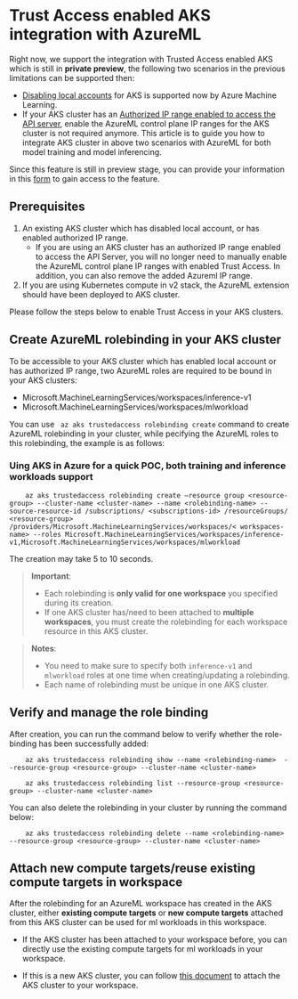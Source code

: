 # Trust Access enabled AKS integration with AzureML

Right now, we support the integration with Trusted Access enabled AKS which is still in **private preview**, the following two scenarios in the previous limitations can be supported then:
-	[Disabling local accounts](https://learn.microsoft.com/en-us/azure/aks/managed-aad#disable-local-accounts) for AKS is supported now by Azure Machine Learning.
-	If your AKS cluster has an [Authorized IP range enabled to access the API server](https://learn.microsoft.com/en-us/azure/aks/api-server-authorized-ip-ranges), enable the AzureML control plane IP ranges for the AKS cluster is not required anymore. 
This article is to guide you how to integrate AKS cluster in above two scenarios with AzureML for both model training and model inferencing.

Since this feature is still in preview stage, you can provide your information in this [form](https://forms.office.com/Pages/ResponsePage.aspx?id=v4j5cvGGr0GRqy180BHbR9S7K-kdeMpBoc3jEmzkKMVUREwxSjhQTVNaM1I4RlVENklYQ1hRTFFSTC4u) to gain access to the feature.

## Prerequisites

1.  An existing AKS cluster which has disabled local account, or has enabled authorized IP range.
    - If you are using an AKS cluster has an authorized IP range enabled to access the API Server, you will no longer need to manually enable the AzureML control plane IP ranges with enabled Trust Access. In addition, you can also remove the added Azureml IP range.
2.	If you are using Kubernetes compute in v2 stack, the AzureML extension should have been deployed to AKS cluster.

Please follow the steps below to enable Trust Access in your AKS clusters.

## Create AzureML rolebinding in your AKS cluster

To be accessible to your AKS cluster which has enabled local account or has authorized IP range, two AzureML roles are required to be bound in your AKS clusters:
- Microsoft.MachineLearningServices/workspaces/inference-v1
- Microsoft.MachineLearningServices/workspaces/mlworkload

You can use ` az aks trustedaccess rolebinding create` command to create AzureML rolebinding in your cluster, while  pecifying the AzureML roles to this rolebinding, the example is as follows: 

### Uing AKS in Azure for a quick POC, both training and inference workloads support

```azurecli
    az aks trustedaccess rolebinding create –resource group <resource-group> --cluster-name <cluster-name> --name <rolebinding-name> --source-resource-id /subscriptions/ <subscriptions-id> /resourceGroups/ <resource-group> /providers/Microsoft.MachineLearningServices/workspaces/< workspaces-name> --roles Microsoft.MachineLearningServices/workspaces/inference-v1,Microsoft.MachineLearningServices/workspaces/mlworkload
```

The creation may take 5 to 10 seconds.

> **<span stype="color:orane">Important**:</span>
   > * Each rolebinding is **only valid for one workspace** you specified during its creation.
   > * If one AKS cluster has/need to been attached to **multiple workspaces**, you must create the rolebinding for each workspace resource in this AKS cluster.

> **<span stype="color:orane">Notes**:</span>
   > * You need to make sure to specify both `inference-v1` and `mlworkload` roles at one time when creating/updating a rolebinding.
   > * Each name of rolebinding must be unique in one AKS cluster.



## Verify and manage the role binding

After creation, you can run the command below to verify whether the role-binding has been successfully added:

```azurecli
    az aks trustedaccess rolebinding show --name <rolebinding-name>  --resource-group <resource-group> --cluster-name <cluster-name>
```

```azurecli
    az aks trustedaccess rolebinding list --resource-group <resource-group> --cluster-name <cluster-name>
```

You can also delete the rolebinding in your cluster by running the command below:

```azurecli
    az aks trustedaccess rolebinding delete --name <rolebinding-name>  --resource-group <resource-group> --cluster-name <cluster-name>
```

## Attach new compute targets/reuse existing compute targets in workspace

After the rolebinding for an AzureML workspace has created in the AKS cluster, either **existing compute targets** or **new compute targets** attached from this AKS cluster can be used for ml workloads in this workspace.

- If the AKS cluster has been attached to your workspace before, you can directly use the existing compute targets for ml workloads in your workspace.

- If this is a new AKS cluster, you can follow [this document](https://learn.microsoft.com/en-us/azure/machine-learning/how-to-attach-kubernetes-to-workspace) to attach the AKS cluster to your workspace.



